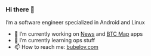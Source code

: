 ### Hi there 👋

I’m a software engineer specialized in Android and Linux

- 🔭 I’m currently working on [News](https://github.com/bubelov/news) and [BTC Map](https://github.com/bubelov/btcmap-android) apps
- 🌱 I’m currently learning ops stuff
- 📫 How to reach me: [bubelov.com](https://bubelov.com)

<!--
**bubelov/bubelov** is a ✨ _special_ ✨ repository because its `README.md` (this file) appears on your GitHub profile.

Here are some ideas to get you started:

- 🔭 I’m currently working on ...
- 🌱 I’m currently learning ...
- 👯 I’m looking to collaborate on ...
- 🤔 I’m looking for help with ...
- 💬 Ask me about ...
- 📫 How to reach me: ...
- 😄 Pronouns: ...
- ⚡ Fun fact: ...
-->
